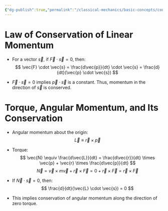 ```yaml
---
{"dg-publish":true,"permalink":"/classical-mechanics/basic-concepts/conservation-laws-and-angular/"}
---
```






# Law of Conservation of Linear Momentum

- For a vector $\vec{s}$, if $\vec{F} \cdot \vec{s} = 0$, then:
$$
\vec{F} \cdot \vec{s} = \frac{d\vec{p}}{dt} \cdot \vec{s} = \frac{d}{dt}(\vec{p} \cdot \vec{s})
$$

- $\vec{F} \cdot \vec{s} = 0$ implies $\vec{p} \cdot \vec{s}$ is a constant. Thus, momentum in the direction of $\vec{s}$ is conserved.

# Torque, Angular Momentum, and Its Conservation

- Angular momentum about the origin:
$$
\vec{L} \equiv \vec{r} \times \vec{p}
$$

- Torque:
$$
\vec{N} \equiv \frac{d\vec{L}}{dt} = \frac{d\vec{r}}{dt} \times \vec{p} + \vec{r} \times \frac{d\vec{p}}{dt}
$$
$$
\vec{N} = \vec{v} \times m\vec{v} + \vec{r} \times \vec{F} = 0 + \vec{r} \times \vec{F} = \vec{r} \times \vec{F}
$$

- If $\vec{N} \cdot \vec{s} = 0$, then:
$$
\frac{d}{dt}(\vec{L} \cdot \vec{s}) = 0
$$

- This implies conservation of angular momentum along the direction of zero torque.
